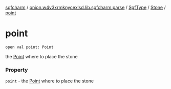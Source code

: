 [sgfcharm](../../../index.md) / [onion.w4v3xrmknycexlsd.lib.sgfcharm.parse](../../index.md) / [SgfType](../index.md) / [Stone](index.md) / [point](./point.md)

# point

`open val point: Point`

the [Point](../-point/index.md) where to place the stone

### Property

`point` - the [Point](../-point/index.md) where to place the stone